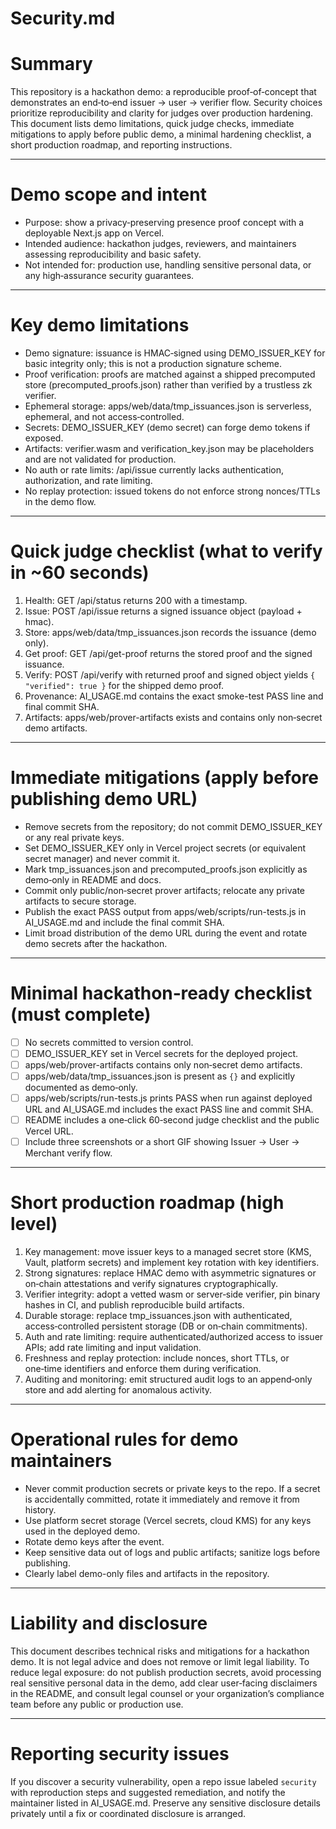 # Security.md

# Summary
This repository is a hackathon demo: a reproducible proof‑of‑concept that demonstrates an end‑to‑end issuer → user → verifier flow. Security choices prioritize reproducibility and clarity for judges over production hardening. This document lists demo limitations, quick judge checks, immediate mitigations to apply before public demo, a minimal hardening checklist, a short production roadmap, and reporting instructions.

---

# Demo scope and intent
- Purpose: show a privacy‑preserving presence proof concept with a deployable Next.js app on Vercel.  
- Intended audience: hackathon judges, reviewers, and maintainers assessing reproducibility and basic safety.  
- Not intended for: production use, handling sensitive personal data, or any high‑assurance security guarantees.

---

# Key demo limitations
- Demo signature: issuance is HMAC‑signed using DEMO_ISSUER_KEY for basic integrity only; this is not a production signature scheme.  
- Proof verification: proofs are matched against a shipped precomputed store (precomputed_proofs.json) rather than verified by a trustless zk verifier.  
- Ephemeral storage: apps/web/data/tmp_issuances.json is serverless, ephemeral, and not access‑controlled.  
- Secrets: DEMO_ISSUER_KEY (demo secret) can forge demo tokens if exposed.  
- Artifacts: verifier.wasm and verification_key.json may be placeholders and are not validated for production.  
- No auth or rate limits: /api/issue currently lacks authentication, authorization, and rate limiting.  
- No replay protection: issued tokens do not enforce strong nonces/TTLs in the demo flow.

---

# Quick judge checklist (what to verify in ~60 seconds)
1. Health: GET /api/status returns 200 with a timestamp.  
2. Issue: POST /api/issue returns a signed issuance object (payload + hmac).  
3. Store: apps/web/data/tmp_issuances.json records the issuance (demo only).  
4. Get proof: GET /api/get-proof returns the stored proof and the signed issuance.  
5. Verify: POST /api/verify with returned proof and signed object yields `{ "verified": true }` for the shipped demo proof.  
6. Provenance: AI_USAGE.md contains the exact smoke-test PASS line and final commit SHA.  
7. Artifacts: apps/web/prover-artifacts exists and contains only non‑secret demo artifacts.

---

# Immediate mitigations (apply before publishing demo URL)
- Remove secrets from the repository; do not commit DEMO_ISSUER_KEY or any real private keys.  
- Set DEMO_ISSUER_KEY only in Vercel project secrets (or equivalent secret manager) and never commit it.  
- Mark tmp_issuances.json and precomputed_proofs.json explicitly as demo‑only in README and docs.  
- Commit only public/non‑secret prover artifacts; relocate any private artifacts to secure storage.  
- Publish the exact PASS output from apps/web/scripts/run-tests.js in AI_USAGE.md and include the final commit SHA.  
- Limit broad distribution of the demo URL during the event and rotate demo secrets after the hackathon.

---

# Minimal hackathon‑ready checklist (must complete)
- [ ] No secrets committed to version control.  
- [ ] DEMO_ISSUER_KEY set in Vercel secrets for the deployed project.  
- [ ] apps/web/prover-artifacts contains only non‑secret demo artifacts.  
- [ ] apps/web/data/tmp_issuances.json is present as `{}` and explicitly documented as demo‑only.  
- [ ] apps/web/scripts/run-tests.js prints PASS when run against deployed URL and AI_USAGE.md includes the exact PASS line and commit SHA.  
- [ ] README includes a one‑click 60‑second judge checklist and the public Vercel URL.  
- [ ] Include three screenshots or a short GIF showing Issuer → User → Merchant verify flow.

---

# Short production roadmap (high level)
1. Key management: move issuer keys to a managed secret store (KMS, Vault, platform secrets) and implement key rotation with key identifiers.  
2. Strong signatures: replace HMAC demo with asymmetric signatures or on‑chain attestations and verify signatures cryptographically.  
3. Verifier integrity: adopt a vetted wasm or server‑side verifier, pin binary hashes in CI, and publish reproducible build artifacts.  
4. Durable storage: replace tmp_issuances.json with authenticated, access‑controlled persistent storage (DB or on‑chain commitments).  
5. Auth and rate limiting: require authenticated/authorized access to issuer APIs; add rate limiting and input validation.  
6. Freshness and replay protection: include nonces, short TTLs, or one‑time identifiers and enforce them during verification.  
7. Auditing and monitoring: emit structured audit logs to an append‑only store and add alerting for anomalous activity.

---

# Operational rules for demo maintainers
- Never commit production secrets or private keys to the repo. If a secret is accidentally committed, rotate it immediately and remove it from history.  
- Use platform secret storage (Vercel secrets, cloud KMS) for any keys used in the deployed demo.  
- Rotate demo keys after the event.  
- Keep sensitive data out of logs and public artifacts; sanitize logs before publishing.  
- Clearly label demo-only files and artifacts in the repository.

---

# Liability and disclosure
This document describes technical risks and mitigations for a hackathon demo. It is not legal advice and does not remove or limit legal liability. To reduce legal exposure: do not publish production secrets, avoid processing real sensitive personal data in the demo, add clear user‑facing disclaimers in the README, and consult legal counsel or your organization’s compliance team before any public or production use.

---

# Reporting security issues
If you discover a security vulnerability, open a repo issue labeled `security` with reproduction steps and suggested remediation, and notify the maintainer listed in AI_USAGE.md. Preserve any sensitive disclosure details privately until a fix or coordinated disclosure is arranged.
